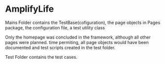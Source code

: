 # AmplifyLife

Mains Folder contains the TestBase(cofiguration), the page objects in Pages package, the configuration file, a test utility class

Only the homepage was concluded in the framework, although all other pages were planned. time permiting, all page objects would have been documented and test scripts created in the test folder.

Test Folder contains the test cases.

